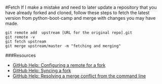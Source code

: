 #Fetch
If I make a mistake and need to later update a repository that you have already forked and cloned, follow these steps to fetch the latest version from python-boot-camp and merge with changes you may have made.

```
git remote add  upstream [URL for the original repo].git
git remote -v
git fetch upstream
git merge upstream/master -m "fetching and merging"
```

###Resources
+ [GitHub Help: Configuring a remote for a fork][1]
+ [GitHub Help: Syncing a fork][2]
+ [GitHub Help: Resolving a merge conflict from the command line][3]

<!-- Links -->

[1]: https://help.github.com/articles/configuring-a-remote-for-a-fork/
[2]: https://help.github.com/articles/syncing-a-fork/
[3]: https://help.github.com/articles/resolving-a-merge-conflict-from-the-command-line/